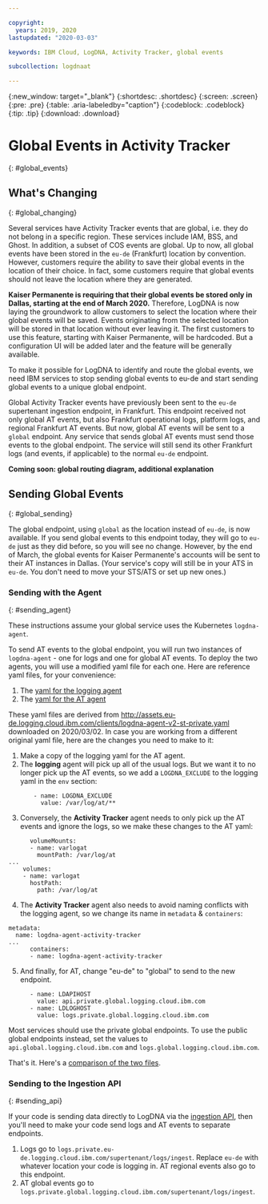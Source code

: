```yaml
---

copyright:
  years: 2019, 2020
lastupdated: "2020-03-03"

keywords: IBM Cloud, LogDNA, Activity Tracker, global events

subcollection: logdnaat

---
```


{:new_window: target="_blank"}
{:shortdesc: .shortdesc}
{:screen: .screen}
{:pre: .pre}
{:table: .aria-labeledby="caption"}
{:codeblock: .codeblock}
{:tip: .tip}
{:download: .download}

# Global Events in Activity Tracker
{: #global_events}

## What's Changing
{: #global_changing}

Several services have Activity Tracker events that are global, i.e. they do not belong in a specific region. These services include IAM, BSS, and Ghost. In addition, a subset of COS events are global.
Up to now, all global events have been stored in the `eu-de` (Frankfurt) location by convention.
However, customers require the ability to save their global events in the location of their choice.
In fact, some customers require that global events should not leave the location where they are generated.

**Kaiser Permanente is requiring that their global events be stored only in Dallas, starting at the end of March 2020.**
Therefore, LogDNA is now laying the groundwork to allow customers to select the location where their global events will be saved.
Events originating from the selected location will be stored in that location without ever leaving it.
The first customers to use this feature, starting with Kaiser Permanente, will be hardcoded. But a configuration UI will be added later and the feature will be generally available.

To make it possible for LogDNA to identify and route the global events, we need IBM services to stop sending global events to eu-de and start sending global events to a unique global endpoint.

Global Activity Tracker events have previously been sent to the `eu-de` supertenant ingestion endpoint, in Frankfurt. This endpoint received not only global AT events, but also Frankfurt operational logs, platform logs, and regional Frankfurt AT events. But now, global AT events will be sent to a `global` endpoint. Any service that sends global AT events must send those events to the global endpoint. The service will still send its other Frankfurt logs (and events, if applicable) to the normal `eu-de` endpoint.

**Coming soon: global routing diagram, additional explanation**

## Sending Global Events
{: #global_sending}

The global endpoint, using `global` as the location instead of `eu-de`, is now available. If you send global events to this endpoint today, they will go to `eu-de` just as they did before, so you will see no change. However, by the end of March, the global events for Kaiser Permanente's accounts will be sent to their AT instances in Dallas. (Your service's copy will still be in your ATS in `eu-de`. You don't need to move your STS/ATS or set up new ones.)

### Sending with the Agent
{: #sending_agent}

These instructions assume your global service uses the Kubernetes `logdna-agent`.

To send AT events to the global endpoint, you will run two instances of `logdna-agent` - one for logs and one for global AT events. To deploy the two agents, you will use a modified yaml file for each one. Here are reference yaml files, for your convenience:
1. The [yaml for the logging agent](https://github.ibm.com/rbertram/scratch/blob/master/logdna-doc-files/logdna-agent-v2-st-private.yaml)
2. The [yaml for the AT agent](https://github.ibm.com/rbertram/scratch/blob/master/logdna-doc-files/logdna-at-agent-v2-st-private.yaml)

These yaml files are derived from http://assets.eu-de.logging.cloud.ibm.com/clients/logdna-agent-v2-st-private.yaml downloaded on 2020/03/02. In case you are working from a different original yaml file, here are the changes you need to make to it:

1. Make a copy of the logging yaml for the AT agent.
2. The **logging** agent will pick up all of the usual logs. But we want it to no longer pick up the AT events, so we add a `LOGDNA_EXCLUDE` to the logging yaml in the `env` section:
  ```
         - name: LOGDNA_EXCLUDE
           value: /var/log/at/**
  ```
3. Conversely, the **Activity Tracker** agent needs to only pick up the AT events and ignore the logs, so we make these changes to the AT yaml:
  ```
        volumeMounts:
        - name: varlogat
          mountPath: /var/log/at
  ...
      volumes:
      - name: varlogat
        hostPath:
          path: /var/log/at
  ```
4. The **Activity Tracker** agent also needs to avoid naming conflicts with the logging agent, so we change its name in `metadata` & `containers`:
  ```
  metadata:
    name: logdna-agent-activity-tracker
  ...
        containers:
        - name: logdna-agent-activity-tracker
  ```
5. And finally, for AT, change "eu-de" to "global" to send to the new endpoint.
  ```
        - name: LDAPIHOST
          value: api.private.global.logging.cloud.ibm.com
        - name: LDLOGHOST
          value: logs.private.global.logging.cloud.ibm.com
  ```
  Most services should use the private global endpoints. To use the public global endpoints instead, set the values to `api.global.logging.cloud.ibm.com` and `logs.global.logging.cloud.ibm.com`.

That's it. Here's a [comparison of the two files](https://github.ibm.com/rbertram/scratch/blob/master/logdna-doc-files/yaml-compare.png).


### Sending to the Ingestion API
{: #sending_api}

If your code is sending data directly to LogDNA via the [ingestion API](https://docs.logdna.com/reference#api), then you'll need to make your code send logs and AT events to separate endpoints.

1. Logs go to `logs.private.eu-de.logging.cloud.ibm.com/supertenant/logs/ingest`. Replace `eu-de` with whatever location your code is logging in. AT regional events also go to this endpoint.
2. AT global events go to `logs.private.global.logging.cloud.ibm.com/supertenant/logs/ingest`.
